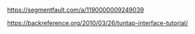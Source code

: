 https://segmentfault.com/a/1190000009249039



https://backreference.org/2010/03/26/tuntap-interface-tutorial/
